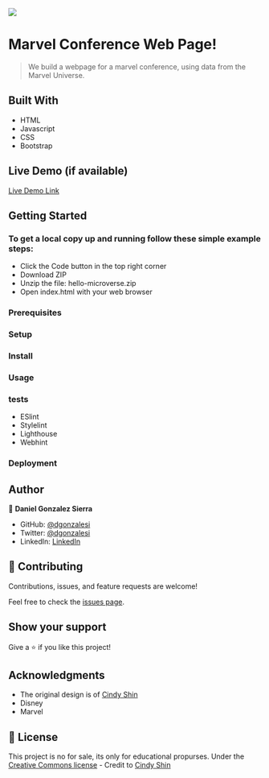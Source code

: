 ![](https://img.shields.io/badge/Microverse-blueviolet)

# Marvel Conference Web Page!

> We build a webpage for a marvel conference, using data from the Marvel Universe.


## Built With

- HTML
- Javascript
- CSS
- Bootstrap

## Live Demo (if available)

[Live Demo Link](https://livedemo.com)


## Getting Started
### To get a local copy up and running follow these simple example steps:
- Click the Code button in the top right corner
- Download ZIP
- Unzip the file: hello-microverse.zip
- Open index.html with your web browser

### Prerequisites

### Setup

### Install

### Usage

### tests

- ESlint
- Stylelint
- Lighthouse
- Webhint

### Deployment



## Author

👤 **Daniel Gonzalez Sierra**

- GitHub: [@dgonzalesi](https://github.com/dgonzalesi)
- Twitter: [@dgonzalesi](https://twitter.com/dgonzalesi)
- LinkedIn: [LinkedIn](https://www.linkedin.com/in/daniel-g-sierra-60472719/)

## 🤝 Contributing

Contributions, issues, and feature requests are welcome!

Feel free to check the [issues page](https://github.com/dgonzalesi/capstone-webpage/issues).

## Show your support

Give a ⭐️ if you like this project!

## Acknowledgments

- The original design is of [Cindy Shin](https://www.behance.net/adagio07)
- Disney
- Marvel


## 📝 License


This project is no for sale, its only for educational propurses.
Under the [Creative Commons license](https://creativecommons.org/licenses/by-nc/4.0/) - Credit to [Cindy Shin](https://www.behance.net/adagio07)
